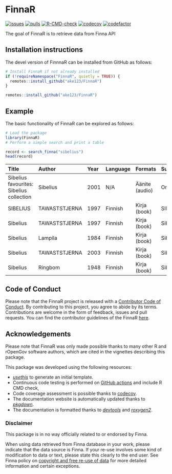 # FinnaR

[![issues](https://img.shields.io/github/issues/ake123/FinnaR)](https://github.com/ake123/FinnaR/issues)
[![pulls](https://img.shields.io/github/issues-pr/ake123/FinnaR)](https://github.com/ake123/FinnaR/pulls)
[![R-CMD-check](https://github.com/ake123/FinnaR/workflows/rworkflows/badge.svg)](https://github.com/ake123/FinnaR/blob/master/.github/workflows/check-standard..yml)
[![codecov](https://codecov.io/gh/ake123/FinnaR/branch/devel/graph/badge.svg)](https://app.codecov.io/gh/ake123/FinnaR?branch=devel)
[![codefactor](https://www.codefactor.io/repository/github/ake123/FinnaR/badge)](https://www.codefactor.io/repository/github/ake123/FinnaR)

The goal of FinnaR is to retrieve data from Finna API 

## Installation instructions
The devel version of FinnnaR can be installed from GitHub as follows:

``` r
# Install FinnaR if not already installed
if (!requireNamespace("FinnaR", quietly = TRUE)) {
  remotes::install_github("ake123/FinnaR")
}
```

``` r
remotes::install_github("ake123/FinnaR")
```

## Example
The basic functionality of FinnaR can be explored as follows:

``` r
# Load the package
library(FinnaR)
# Perform a simple search and print a table

record <- search_finna("sibelius")
head(record)
```
| Title                                                                                        | Author           | Year | Language | Formats           | Subjects          | Library             | Series |
|:---------------------------------------------------------------------------------------------|:-----------------|:-----|:---------|:------------------|:------------------|:--------------------|:-------|
| Sibelius favourites: Sibelius collection                                                     | Sibelius         | 2001 | N/A      | Äänite (audio)    | Orkesterimusiikki  | Lapin               | N/A    |
| SIBELIUS                                                                                     | TAWASTSTJERNA    | 1997 | Finnish  | Kirja (book)      | SIBELIUS           | Anders Chydenius    | N/A    |
| Sibelius                                                                                     | TAWASTSTJERNA    | 1997 | Finnish  | Kirja (book)      | Sibelius           | Anders Chydenius    | N/A    |
| Sibelius                                                                                     | Lampila          | 1984 | Finnish  | Kirja (book)      | Sibelius           | Helka-arkisto       | N/A    |
| Sibelius                                                                                     | TAWASTSTJERNA    | 2003 | Finnish  | Kirja (book)      | Sibelius           | Kansalliskirjasto   | N/A    |
| Sibelius                                                                                     | Ringbom          | 1948 | Finnish  | Kirja (book)      | Sibelius           | Kirkes              | N/A    |



## Code of Conduct
Please note that the FinnaR project is released with a
[Contributor Code of Conduct](Link).
By contributing to this project, you agree to abide by its terms. Contributions
are welcome in the form of feedback, issues and pull requests. You can find the
contributor guidelines of the FinnaR
[here]().

## Acknowledgements
Please note that FinnaR was only made possible thanks to many other R and
rOpenGov software authors, which are cited in the vignettes describing
this package.

This package was developed using the following resources:

- [_usethis_](https://cran.r-project.org/web/packages/usethis/) to generate an
  initial template.
- Continuous code testing is performed on
  [GitHub actions](https://github.com/features/actions) and include R CMD check,
- Code coverage assessment is possible thanks to
  [codecov](https://app.codecov.io/gh/).
- The documentation website is automatically updated thanks to
  [_pkgdown_](https://cran.r-project.org/web/packages/pkgdown/).
- The documentation is formatted thanks to
  [_devtools_](https://cran.r-project.org/web/packages/devtools/) and
  [_roxygen2_](https://cran.r-project.org/web/packages/roxygen2/).

### Disclaimer

This package is in no way officially related to or endorsed by Finna.

When using data retrieved from Finna database in your work, please
indicate that the data source is Finna. If your re-use involves some
kind of modification to data or text, please state this clearly to the
end user. See Finna policy on [copyright and free re-use of
data](https://www.finna.fi/Content/terms?lng=en-gb) for more
detailed information and certain exceptions.
